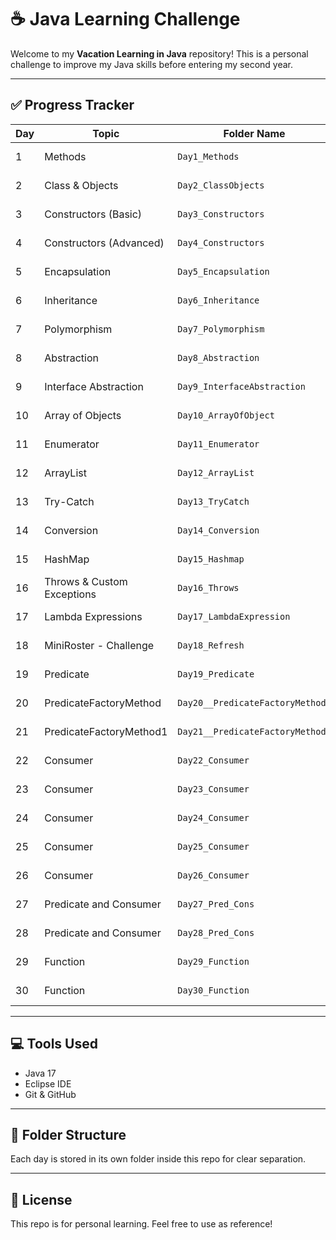 # ☕️ Java Learning Challenge

Welcome to my **Vacation Learning in Java** repository! This is a personal challenge to improve my Java skills before entering my second year. 

---

## ✅ Progress Tracker

| Day  | Topic                     | Folder Name                       | Status   |
|------|---------------------------|-----------------------------------|----------|
| 1    | Methods                   | `Day1_Methods`                    | ✅ Done  |
| 2    | Class & Objects           | `Day2_ClassObjects`               | ✅ Done  |
| 3    | Constructors (Basic)      | `Day3_Constructors`               | ✅ Done  |
| 4    | Constructors (Advanced)   | `Day4_Constructors`               | ✅ Done  |
| 5    | Encapsulation             | `Day5_Encapsulation`              | ✅ Done  |
| 6    | Inheritance               | `Day6_Inheritance`                | ✅ Done  |
| 7    | Polymorphism              | `Day7_Polymorphism`               | ✅ Done  |
| 8    | Abstraction               | `Day8_Abstraction`                | ✅ Done  |
| 9    | Interface Abstraction     | `Day9_InterfaceAbstraction`       | ✅ Done  |
| 10   | Array of Objects          | `Day10_ArrayOfObject`             | ✅ Done  |
| 11   | Enumerator                | `Day11_Enumerator`                | ✅ Done  |
| 12   | ArrayList                 | `Day12_ArrayList`                 | ✅ Done  |
| 13   | Try-Catch                 | `Day13_TryCatch`                  | ✅ Done  |
| 14   | Conversion                | `Day14_Conversion`                | ✅ Done  |
| 15   | HashMap                   | `Day15_Hashmap`                   | ✅ Done  |
| 16   | Throws & Custom Exceptions| `Day16_Throws`                    | ✅ Done  |
| 17   | Lambda Expressions        | `Day17_LambdaExpression`          | ✅ Done  |
| 18   | MiniRoster - Challenge    | `Day18_Refresh`                   | ✅ Done  |
| 19   | Predicate                 | `Day19_Predicate`                 | ✅ Done  |
| 20   | PredicateFactoryMethod    | `Day20__PredicateFactoryMethod`   | ✅ Done  |
| 21   | PredicateFactoryMethod1   | `Day21__PredicateFactoryMethod1`  | ✅ Done  |
| 22   | Consumer                  | `Day22_Consumer`                  | ✅ Done  |
| 23   | Consumer                  | `Day23_Consumer`                  | ✅ Done  |
| 24   | Consumer                  | `Day24_Consumer`                  | ✅ Done  |
| 25   | Consumer                  | `Day25_Consumer`                  | ✅ Done  |
| 26   | Consumer                  | `Day26_Consumer`                  | ✅ Done  |
| 27   | Predicate and Consumer    | `Day27_Pred_Cons`                 | ✅ Done  |
| 28   | Predicate and Consumer    | `Day28_Pred_Cons`                 | ✅ Done  |
| 29   | Function                  | `Day29_Function`                  | ✅ Done  |
| 30   | Function                  | `Day30_Function`                  | ✅ Done  |


---

## 💻 Tools Used

- Java 17
- Eclipse IDE
- Git & GitHub

---

## 📁 Folder Structure

Each day is stored in its own folder inside this repo for clear separation.

---

## 📌 License

This repo is for personal learning. Feel free to use as reference!

